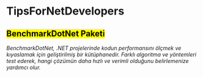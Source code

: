 # TipsForNetDevelopers

## <mark>BenchmarkDotNet Paketi</mark>

*BenchmarkDotNet, .NET projelerinde kodun performansını ölçmek ve kıyaslamak için geliştirilmiş bir kütüphanedir. Farklı algoritma ve yöntemleri test ederek, hangi çözümün daha hızlı ve verimli olduğunu belirlemenize yardımcı olur.*